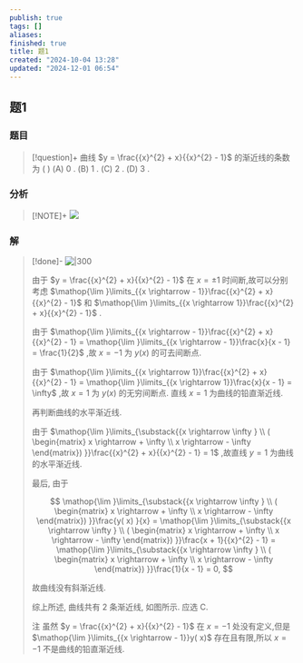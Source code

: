 ```yaml
---
publish: true
tags: []
aliases: 
finished: true
title: 题1
created: "2024-10-04 13:28"
updated: "2024-12-01 06:54"
---
```

## 题1
### 题目
> [!question]+
> 曲线 $y = \frac{{x}^{2} + x}{{x}^{2} - 1}$ 的渐近线的条数为 ( )
> (A) 0 . (B) 1 . (C) 2 . (D) 3 .
### 分析
> [!NOTE]+
> ![](https://img.hwenyi.tech/202411201652383.webp)
### 解
> [!done]-
> ![|300](https://img.hwenyi.tech/202411201656480.webp)
> 
> 由于 $y = \frac{{x}^{2} + x}{{x}^{2} - 1}$ 在 $x =  \pm  1$ 时间断,故可以分别考虑 $\mathop{\lim }\limits_{{x \rightarrow   - 1}}\frac{{x}^{2} + x}{{x}^{2} - 1}$ 和 $\mathop{\lim }\limits_{{x \rightarrow  1}}\frac{{x}^{2} + x}{{x}^{2} - 1}$ .
> 
> 由于 $\mathop{\lim }\limits_{{x \rightarrow   - 1}}\frac{{x}^{2} + x}{{x}^{2} - 1} = \mathop{\lim }\limits_{{x \rightarrow   - 1}}\frac{x}{x - 1} = \frac{1}{2}$ ,故 $x =  - 1$ 为 $y( x)$ 的可去间断点.
> 
> 由于 $\mathop{\lim }\limits_{{x \rightarrow  1}}\frac{{x}^{2} + x}{{x}^{2} - 1} = \mathop{\lim }\limits_{{x \rightarrow  1}}\frac{x}{x - 1} = \infty$ ,故 $x = 1$ 为 $y( x)$ 的无穷间断点. 直线 $x = 1$ 为曲线的铅直渐近线.
> 
> 再判断曲线的水平渐近线.
> 
> 由于 $\mathop{\lim }\limits_{\substack{{x \rightarrow  \infty } \\  ( \begin{matrix} x \rightarrow   + \infty \\  x \rightarrow   - \infty  \end{matrix})  }}\frac{{x}^{2} + x}{{x}^{2} - 1} = 1$ ,故直线 $y = 1$ 为曲线的水平渐近线.
> 
> 最后, 由于
> 
> $$
> \mathop{\lim }\limits_{\substack{{x \rightarrow  \infty } \\  ( \begin{matrix} x \rightarrow   + \infty \\  x \rightarrow   - \infty  \end{matrix})  }}\frac{y( x) }{x} = \mathop{\lim }\limits_{\substack{{x \rightarrow  \infty } \\  ( \begin{matrix} x \rightarrow   + \infty \\  x \rightarrow   - \infty  \end{matrix})  }}\frac{x + 1}{{x}^{2} - 1} = \mathop{\lim }\limits_{\substack{{x \rightarrow  \infty } \\  ( \begin{matrix} x \rightarrow   + \infty \\  x \rightarrow   - \infty  \end{matrix})  }}\frac{1}{x - 1} = 0,
> $$
> 
> 故曲线没有斜渐近线.
> 
> 综上所述, 曲线共有 2 条渐近线, 如图所示. 应选 C.
> 
> 注 虽然 $y = \frac{{x}^{2} + x}{{x}^{2} - 1}$ 在 $x =  - 1$ 处没有定义,但是 $\mathop{\lim }\limits_{{x \rightarrow   - 1}}y( x)$ 存在且有限,所以 $x =  - 1$ 不是曲线的铅直渐近线.